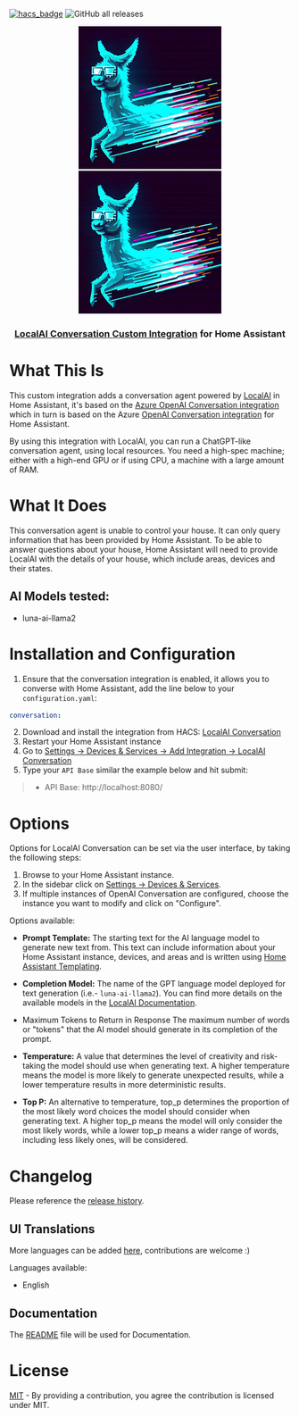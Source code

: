 [![hacs_badge](https://img.shields.io/badge/My_HACS-localai_conversation-41BDF5?logo=homeassistant&logoColor=white)](https://my.home-assistant.io/redirect/hacs_repository/?owner=spgoodman&repository=localai-ha&category=integration)
![GitHub all releases](https://img.shields.io/github/downloads/spgoodman/localai-ha/total?color=d9810f&label=Downloads&logo=GitHub)


<p align="center">
<img src="https://raw.githubusercontent.com/spgoodman/localai-ha/main/.attachments/icon.png#gh-light-mode-only">
<img src="https://raw.githubusercontent.com/spgoodman/localai-ha/main/.attachments/dark_icon.png#gh-dark-mode-only">
</p>

<h3 align="center">

[LocalAI Conversation Custom Integration](https://github.com/spgoodman/localai-ha) for Home Assistant
</h3>

# What This Is

This custom integration adds a conversation agent powered by [LocalAI](https://localai.io/) in Home Assistant, it's based on the [Azure OpenAI Conversation integration](https://github.com/joselcaguilar/azure-openai-ha) which in turn is based on the Azure [OpenAI Conversation integration](https://www.home-assistant.io/integrations/openai_conversation/) for Home Assistant.

By using this integration with LocalAI, you can run a ChatGPT-like conversation agent, using local resources. You need a high-spec machine; either with a high-end GPU or if using CPU, a machine with a large amount of RAM.

# What It Does

This conversation agent is unable to control your house. It can only query information that has been provided by Home Assistant. To be able to answer questions about your house, Home Assistant will need to provide LocalAI with the details of your house, which include areas, devices and their states.

## AI Models tested:

- luna-ai-llama2

# Installation and Configuration

1. Ensure that the conversation integration is enabled, it allows you to converse with Home Assistant, add the line below to your `configuration.yaml`:
```yaml
conversation:
```
2. Download and install the integration from HACS: [LocalAI Conversation](https://my.home-assistant.io/redirect/hacs_repository/?owner=spgoodman&repository=localai-ha&category=integration)
3. Restart your Home Assistant instance
4. Go to [Settings -> Devices & Services -> Add Integration -> LocalAI Conversation](https://my.home-assistant.io/redirect/config_flow_start/?domain=localai_conversation)
5. Type your `API Base` similar the example below and hit submit:
> - API Base: http://localhost:8080/ 

#  Options

Options for LocalAI Conversation can be set via the user interface, by taking the following steps:

1. Browse to your Home Assistant instance.
2. In the sidebar click on [Settings -> Devices & Services](https://my.home-assistant.io/redirect/integrations/).
3. If multiple instances of OpenAI Conversation are configured, choose the instance you want to modify and click on "Configure".

Options available:
- **Prompt Template:**
The starting text for the AI language model to generate new text from. This text can include information about your Home Assistant instance, devices, and areas and is written using [Home Assistant Templating](https://www.home-assistant.io/docs/configuration/templating).

- **Completion Model:** The name of the GPT language model deployed for text generation (i.e.- `luna-ai-llama2`). You can find more details on the available models in the [LocalAI Documentation](https://localai.io/model-compatibility/).

- Maximum Tokens to Return in Response
The maximum number of words or "tokens" that the AI model should generate in its completion of the prompt. 

- **Temperature:** A value that determines the level of creativity and risk-taking the model should use when generating text. A higher temperature means the model is more likely to generate unexpected results, while a lower temperature results in more deterministic results. 

- **Top P:** An alternative to temperature, top_p determines the proportion of the most likely word choices the model should consider when generating text. A higher top_p means the model will only consider the most likely words, while a lower top_p means a wider range of words, including less likely ones, will be considered. 

# Changelog

Please reference the [release history](https://github.com/spgoodman/localai-ha/releases).


## UI Translations

More languages can be added [here](./custom_components/localai_conversation/translations), contributions are welcome :)

Languages available:
- English

## Documentation

The [README](./README.md) file will be used for Documentation.

# License

[MIT](LICENSE) - By providing a contribution, you agree the contribution is licensed under MIT.
